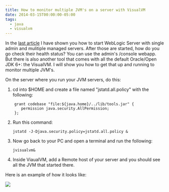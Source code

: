 ```yaml
---
title: How to monitor multiple JVM's on a server with VisualVM
date: 2014-03-15T00:00:00-05:00
tags:
  - java
  - visualvm
---
```

In the [last article](https://zemian.github.io/2014/03/how-to-start-multiple-weblogic-managed.html) I have shown you how to start WebLogic Server with single admin and mulitiple managed servers. After those are started, how do you go check their health status? You can use the admin's /console webapp. But there  is also another tool that comes with all the default Oracle/Open JDK 6+: the VisualVM. I will show you how to get that up and running to monitor multiple JVM's.

On the server where you run your JVM servers, do this:

1. cd into $HOME and create a file named "jstatd.all.policy" with the following:
```
    grant codebase "file:${java.home}/../lib/tools.jar" {
       permission java.security.AllPermission;
    };
```

2. Run this command:

    `jstatd -J-Djava.security.policy=jstatd.all.policy &`

3. Now go back to your PC and open a terminal and run the following:

    `jvisualvm&`

4. Inside ViaualVM, add a Remote host of your server and you should see all the JVM that started there.

Here is an example of how it looks like:

![](/resources/images/posts/2014/visualvm.png)
